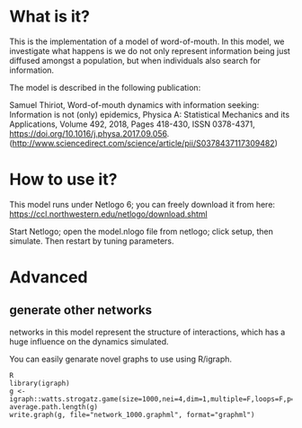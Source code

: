 # What is it?

This is the implementation of a model of word-of-mouth.
In this model, we investigate what happens is we do not only represent information being just diffused amongst a population, 
but when individuals also search for information.

The model is described in the following publication:

Samuel Thiriot, Word-of-mouth dynamics with information seeking: Information is not (only) epidemics,
Physica A: Statistical Mechanics and its Applications,
Volume 492, 2018, Pages 418-430,
ISSN 0378-4371,
https://doi.org/10.1016/j.physa.2017.09.056.
(http://www.sciencedirect.com/science/article/pii/S0378437117309482)


# How to use it?


This model runs under Netlogo 6; you can freely download it from here: https://ccl.northwestern.edu/netlogo/download.shtml

Start Netlogo; open the model.nlogo file from netlogo; click setup, then simulate. 
Then restart by tuning parameters.

# Advanced 

## generate other networks 

networks in this model represent the structure of interactions, which has a huge influence on the dynamics simulated. 

You can easily genarate novel graphs to use using R/igraph. 

    R
    library(igraph)
	g <- igraph::watts.strogatz.game(size=1000,nei=4,dim=1,multiple=F,loops=F,p=0.1)
	average.path.length(g)
	write.graph(g, file="network_1000.graphml", format="graphml")

